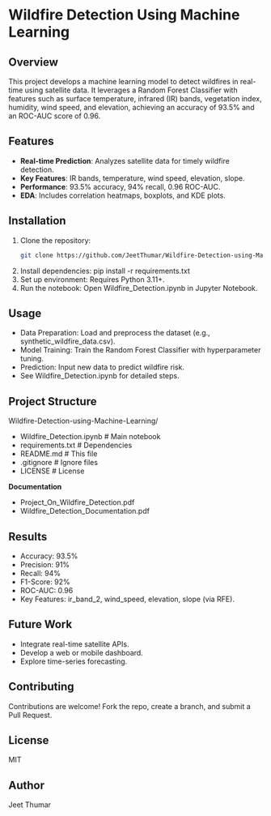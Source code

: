 # Wildfire Detection Using Machine Learning

## Overview
This project develops a machine learning model to detect wildfires in real-time using satellite data. It leverages a Random Forest Classifier with features such as surface temperature, infrared (IR) bands, vegetation index, humidity, wind speed, and elevation, achieving an accuracy of 93.5% and an ROC-AUC score of 0.96.

## Features
- **Real-time Prediction**: Analyzes satellite data for timely wildfire detection.
- **Key Features**: IR bands, temperature, wind speed, elevation, slope.
- **Performance**: 93.5% accuracy, 94% recall, 0.96 ROC-AUC.
- **EDA**: Includes correlation heatmaps, boxplots, and KDE plots.

## Installation
1. Clone the repository:
   ```bash
   git clone https://github.com/JeetThumar/Wildfire-Detection-using-Machine-Learning.git
2. Install dependencies:
   pip install -r requirements.txt
3. Set up environment: Requires Python 3.11+.
4. Run the notebook: Open Wildfire_Detection.ipynb in Jupyter Notebook.
   
## Usage
- Data Preparation: Load and preprocess the dataset (e.g., synthetic_wildfire_data.csv).
- Model Training: Train the Random Forest Classifier with hyperparameter tuning.
- Prediction: Input new data to predict wildfire risk.
- See Wildfire_Detection.ipynb for detailed steps.
  
## Project Structure
Wildfire-Detection-using-Machine-Learning/
- Wildfire_Detection.ipynb       # Main notebook
- requirements.txt               # Dependencies
- README.md                      # This file
- .gitignore                     # Ignore files
- LICENSE                        # License
  
**Documentation**
- Project_On_Wildfire_Detection.pdf
- Wildfire_Detection_Documentation.pdf
   
## Results
- Accuracy: 93.5%
- Precision: 91%
- Recall: 94%
- F1-Score: 92%
- ROC-AUC: 0.96
- Key Features: ir_band_2, wind_speed, elevation, slope (via RFE).
  
## Future Work
- Integrate real-time satellite APIs.
- Develop a web or mobile dashboard.
- Explore time-series forecasting.
  
## Contributing
Contributions are welcome! Fork the repo, create a branch, and submit a Pull Request.

## License
MIT

## Author
Jeet Thumar
